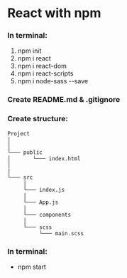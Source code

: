 # React with npm

### In terminal:

1. npm init
2. npm i react
3. npm i react-dom
4. npm i react-scripts
5. npm i node-sass --save

### Create README.md & .gitignore

### Create structure:

```
Project
│
│
└─── public
│       └─── index.html
│
|
└─── src
     │
     └─── index.js
     │
     └─── App.js
     │ 
     └─── components
     │ 
     └─── scss
          └─── main.scss

```

### In terminal:

- npm start
